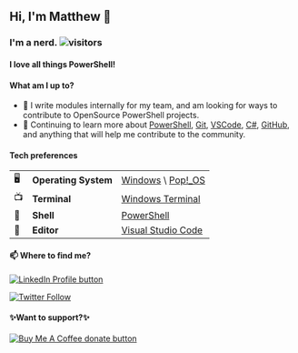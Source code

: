 ## Hi, I'm Matthew 👋

### I'm a nerd. ![visitors](https://visitor-badge.glitch.me/badge?page_id=matthewjdegarmo.matthewjdegarmo)

#### I love all things PowerShell!

#### What am I up to?
- 🔭 I write modules internally for my team, and am looking for ways to contribute to OpenSource PowerShell projects.
- 🌱 Continuing to learn more about [PowerShell](https://github.com/powershell/powershell), [Git](https://git-scm.com/), [VSCode](https://github.com/microsoft/vscode), [C#](https://docs.microsoft.com/en-us/dotnet/csharp/), [GitHub](https://github.com), and anything that will help me contribute to the community.

#### Tech preferences

| |                       |                                                           |
|-|-----------------------|-----------------------------------------------------------|
|🖥| **Operating System** | [Windows](https://www.microsoft.com/en-us/windows) \ [Pop!\_OS](https://pop.system76.com/)|
|📺| **Terminal**         | [Windows Terminal](https://github.com/microsoft/terminal) |
|🐚| **Shell**            | [PowerShell](https://github.com/PowerShell)               |
|📝| **Editor**           | [Visual Studio Code](https://github.com/Microsoft/vscode) |



#### 📫 Where to find me?
<span class="badge-LinkedIn">
<a href="https://LinkedIn.com/in/matthewjdegarmo" title="Check me out on LinkedIn"><img src="https://img.shields.io/badge/LinkedIn-Matthew%20DeGarmo%2C%20CISSP-blue" alt="LinkedIn Profile button" /></a>
</span>

 [![Twitter Follow](https://img.shields.io/twitter/follow/matthewjdegarmo.svg?style=social)](https://twitter.com/matthewjdegarmo) 

#### ✨Want to support?✨
<span class="badge-buymeacoffee">
<a href="https://www.buymeacoffee.com/matthewjdegarmo" title="Donate to this project using Buy Me A Coffee"><img src="https://img.shields.io/badge/Buy%20me%20a%20coffee-Donate-green.svg" alt="Buy Me A Coffee donate button" /></a>
</span>

<!--
**matthewjdegarmo/matthewjdegarmo** is a ✨ _special_ ✨ repository because its `README.md` (this file) appears on your GitHub profile.

Here are some ideas to get you started:

- 🔭 I’m currently working on ...
- 🌱 I’m currently learning ...
- 👯 I’m looking to collaborate on ...
- 🤔 I’m looking for help with ...
- 💬 Ask me about ...
- 📫 How to reach me: ...
- 😄 Pronouns: ...
- ⚡ Fun fact: ...
-->
